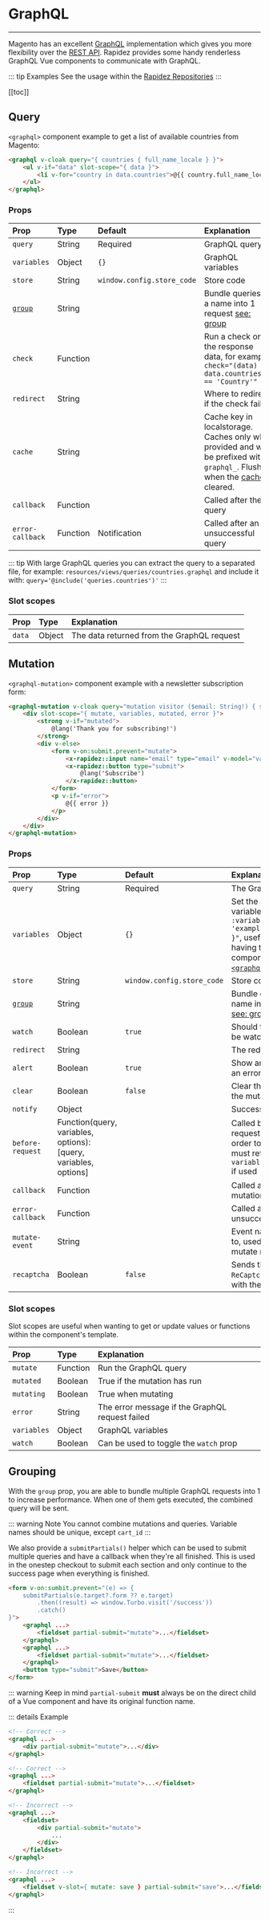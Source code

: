# GraphQL

---

Magento has an excellent [GraphQL](https://devdocs.magento.com/guides/v2.4/graphql/) implementation which gives you more flexibility over the [REST API](https://devdocs.magento.com/guides/v2.4/rest/bk-rest.html). Rapidez provides some handy renderless GraphQL Vue components to communicate with GraphQL.

::: tip Examples
See the usage within the [Rapidez Repositories](https://github.com/search?q=org%3Arapidez+graphql+language%3ABlade&type=code&l=Blade)
:::

[[toc]]

## Query

`<graphql>` component example to get a list of available countries from Magento:

```html
<graphql v-cloak query="{ countries { full_name_locale } }">
    <ul v-if="data" slot-scope="{ data }">
        <li v-for="country in data.countries">@{{ country.full_name_locale }}</li>                
    </ul>
</graphql>
```

### Props

Prop | Type | Default | Explanation
:--- | :--- | :--- | :---
`query` | String | Required | GraphQL query
`variables` | Object | `{}` | GraphQL variables
`store` | String | `window.config.store_code` | Store code
[`group`](#grouping) | String | | Bundle queries by a name into 1 request [see: group](#grouping)
`check` | Function | | Run a check on the response data, for example: `check="(data) => data.countries[0] == 'Country'"`
`redirect` | String | | Where to redirect if the check fails
`cache` | String | | Cache key in localstorage. Caches only when provided and will be prefixed with `graphql_`. Flushes when the [cache](cache.md) is cleared.
`callback` | Function | | Called after the query
`error-callback` | Function | Notification | Called after an unsuccessful query

::: tip
With large GraphQL queries you can extract the query to a separated file, for example: `resources/views/queries/countries.graphql` and include it with: `query='@include('queries.countries')'`
:::

### Slot scopes

Prop | Type | Explanation
:--- | :--- | :---
`data` | Object | The data returned from the GraphQL request

## Mutation

`<graphql-mutation>` component example with a newsletter subscription form:

```html
<graphql-mutation v-cloak query="mutation visitor ($email: String!) { subscribeEmailToNewsletter(email: $email) { status } }" :alert="false" :clear="true">
    <div slot-scope="{ mutate, variables, mutated, error }">
        <strong v-if="mutated">
            @lang('Thank you for subscribing!')
        </strong>
        <div v-else>
            <form v-on:submit.prevent="mutate">
                <x-rapidez::input name="email" type="email" v-model="variables.email"/>
                <x-rapidez::button type="submit">
                    @lang('Subscribe')
                </x-rapidez::button>
            </form>
            <p v-if="error">
                @{{ error }}
            </p>
        </div>
    </div>
</graphql-mutation>
```

### Props

Prop | Type | Default | Explanation
:--- | :--- | :--- | :---
`query` | String | Required | The GraphQL query
`variables` | Object | `{}` | Set the default variables `:variables="{ email: 'example@rapidez.io' }"`, useful when having the mutation component within the [`<graphql>`](graphql-components.md#query) component
`store` | String | `window.config.store_code` | Store code
[`group`](#grouping) | String | | Bundle queries by a name into 1 request [see: group](#grouping)
`watch` | Boolean | `true` | Should the `variables` be watched?
`redirect` | String | | The redirect URL
`alert` | Boolean | `true` | Show an alert when an error occurs
`clear` | Boolean | `false` | Clear the values after the mutation
`notify` | Object | | Success notification
`before-request` | Function(query, variables, options): [query, variables, options] | | Called before the request is sent in order to change, must return `[query, variables, options]` if used
`callback` | Function | | Called after the mutation
`error-callback` | Function | | Called after an unsuccessful query
`mutate-event` | String | | Event name to listen to, used to trigger the mutate method
`recaptcha` | Boolean | `false` | Sends the `X-ReCaptcha` header with the request

### Slot scopes

Slot scopes are useful when wanting to get or update values or functions within the component's template.

Prop | Type | Explanation
:--- | :--- | :---
`mutate` | Function | Run the GraphQL query 
`mutated` | Boolean | True if the mutation has run
`mutating` | Boolean | True when mutating
`error` | String | The error message if the GraphQL request failed
`variables` | Object | GraphQL variables
`watch` | Boolean | Can be used to toggle the `watch` prop

## Grouping

With the `group` prop, you are able to bundle multiple GraphQL requests into 1 to increase performance. When one of them gets executed, the combined query will be sent.

::: warning Note
You cannot combine mutations and queries. Variable names should be unique, except `cart_id`
:::

We also provide a `submitPartials()` helper which can be used to submit multiple queries and have a callback when they're all finished. This is used in the onestep checkout to submit each section and only continue to the success page when everything is finished.

```html
<form v-on:sumbit.prevent="(e) => {
    submitPartials(e.target?.form ?? e.target)
        .then((result) => window.Turbo.visit('/success'))
        .catch()
}">
    <graphql ...>
        <fieldset partial-submit="mutate">...</fieldset>
    </graphql>
    <graphql ...>
        <fieldset partial-submit="mutate">...</fieldset>
    </graphql>
    <button type="submit">Save</button>
</form>
```





::: warning Keep in mind
`partial-submit` **must** always be on the direct child of a Vue component and have its original function name.

::: details Example
```html
<!-- Correct -->
<graphql ...>
    <div partial-submit="mutate">...</div>
</graphql>

<!-- Correct -->
<graphql ...>
    <fieldset partial-submit="mutate">...</fieldset>
</graphql>

<!-- Incorrect -->
<graphql ...>
    <fieldset>
        <div partial-submit="mutate">
            ...
        </div>
    </fieldset>
</graphql>

<!-- Incorrect -->
<graphql ...>
    <fieldset v-slot={ mutate: save } partial-submit="save">...</fieldset>
</graphql>
```
:::